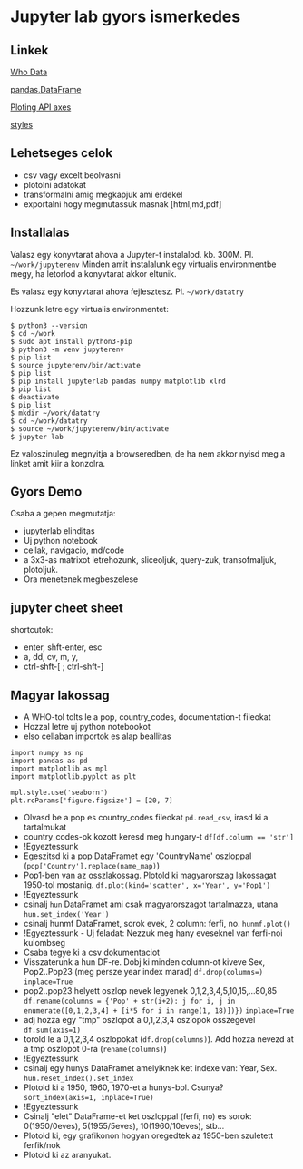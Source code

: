 # Jupyter lab gyors ismerkedes

## Linkek

[Who Data](https://www.who.int/healthinfo/statistics/mortality_rawdata/en/)

[pandas.DataFrame](https://pandas.pydata.org/pandas-docs/stable/reference/frame.html)

[Ploting API axes](https://matplotlib.org/3.1.1/api/axes_api.html)

[styles](https://matplotlib.org/3.1.1/gallery/style_sheets/style_sheets_reference.html)

## Lehetseges celok

* csv vagy excelt beolvasni
* plotolni adatokat
* transformalni amig megkapjuk ami erdekel
* exportalni hogy megmutassuk masnak [html,md,pdf] 

## Installalas

Valasz egy konyvtarat ahova a Jupyter-t instalalod. kb. 300M. Pl. `~/work/jupyterenv`
Minden amit instalalunk egy virtualis environmentbe megy, ha letorlod a konyvtarat akkor eltunik.

Es valasz egy konyvtarat ahova fejlesztesz. Pl. `~/work/datatry`

Hozzunk letre egy virtualis environmentet:

```
$ python3 --version
$ cd ~/work
$ sudo apt install python3-pip
$ python3 -m venv jupyterenv
$ pip list
$ source jupyterenv/bin/activate
$ pip list
$ pip install jupyterlab pandas numpy matplotlib xlrd
$ pip list
$ deactivate
$ pip list
$ mkdir ~/work/datatry
$ cd ~/work/datatry
$ source ~/work/jupyterenv/bin/activate
$ jupyter lab
```

Ez valoszinuleg megnyitja a browseredben, de ha nem akkor nyisd meg a linket amit kiir a konzolra.

## Gyors Demo

Csaba a gepen megmutatja:

* jupyterlab elinditas
* Uj python notebook
* cellak, navigacio, md/code
* a 3x3-as matrixot letrehozunk, sliceoljuk, query-zuk, transofmaljuk, plotoljuk.
* Ora menetenek megbeszelese

## jupyter cheet sheet

shortcutok:

* enter, shft-enter, esc
* a, dd, cv, m, y, 
* ctrl-shft-\[ ; ctrl-shft-\]

## Magyar lakossag

* A WHO-tol tolts le a pop, country_codes, documentation-t fileokat
* Hozzal letre uj python notebookot
* elso cellaban importok es alap beallitas

```
import numpy as np
import pandas as pd
import matplotlib as mpl
import matplotlib.pyplot as plt

mpl.style.use('seaborn')
plt.rcParams['figure.figsize'] = [20, 7]
```

* Olvasd be a pop es country_codes fileokat `pd.read_csv`, irasd ki a tartalmukat
* country_codes-ok kozott keresd meg hungary-t `df[df.column == 'str']`
* !Egyeztessunk
* Egeszitsd ki a pop DataFramet egy 'CountryName' oszloppal (`pop['Country'].replace(name_map)`)
* Pop1-ben van az osszlakossag. Plotold ki magyarorszag lakossagat 1950-tol mostanig. `df.plot(kind='scatter', x='Year', y='Pop1')`
* !Egyeztessunk
* csinalj `hun` DataFramet ami csak magyarorszagot tartalmazza, utana `hun.set_index('Year')`
* csinalj hunmf DataFramet, sorok evek, 2 column: ferfi, no. `hunmf.plot()`
* !Egyeztessunk - Uj feladat: Nezzuk meg hany eveseknel van ferfi-noi kulombseg
* Csaba tegye ki a csv dokumentaciot
* Visszaterunk a hun DF-re. Dobj ki minden column-ot kiveve Sex, Pop2..Pop23 (meg persze year index marad) `df.drop(columns=)` `inplace=True`
* pop2..pop23 helyett oszlop nevek legyenek 0,1,2,3,4,5,10,15,...80,85 `df.rename(columns = {'Pop' + str(i+2): j for i, j in enumerate([0,1,2,3,4] + [i*5 for i in range(1, 18)])})` `inplace=True`
* adj hozza egy "tmp" oszlopot a 0,1,2,3,4 oszlopok osszegevel `df.sum(axis=1)`
* torold le a 0,1,2,3,4 oszlopokat (`df.drop(columns)`). Add hozza nevezd at a tmp oszlopot 0-ra (`rename(columns)`)
* !Egyeztessunk
* csinalj egy hunys DataFramet amelyiknek ket indexe van: Year, Sex. `hun.reset_index().set_index`
* Plotold ki a 1950, 1960, 1970-et a hunys-bol. Csunya? `sort_index(axis=1, inplace=True)`
* !Egyeztessunk
* Csinalj "elet" DataFrame-et ket oszloppal (ferfi, no) es sorok: 0(1950/0eves), 5(1955/5eves), 10(1960/10eves), stb...
* Plotold ki, egy grafikonon hogyan oregedtek az 1950-ben szuletett ferfik/nok
* Plotold ki az aranyukat.

